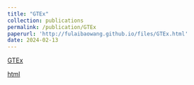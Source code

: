 ```yaml
---
title: "GTEx"
collection: publications
permalink: /publication/GTEx
paperurl: 'http://fulaibaowang.github.io/files/GTEx.html'
date: 2024-02-13
---
```

[GTEx](https://gtexportal.org/home/) 

[html](../files/GTEx.html)
